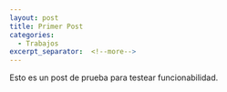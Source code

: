 ```yaml
---
layout: post
title: Primer Post
categories:
  - Trabajos
excerpt_separator:  <!--more-->
---
```

Esto es un post de prueba para testear funcionabilidad.